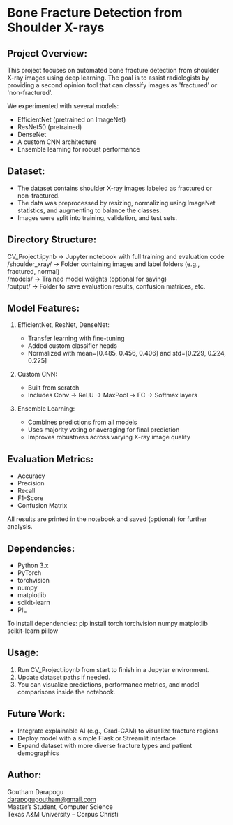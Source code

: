 Bone Fracture Detection from Shoulder X-rays
============================================

Project Overview:
-----------------
This project focuses on automated bone fracture detection from shoulder X-ray images using deep learning. The goal is to assist radiologists by providing a second opinion tool that can classify images as 'fractured' or 'non-fractured'.

We experimented with several models:
- EfficientNet (pretrained on ImageNet)
- ResNet50 (pretrained)
- DenseNet
- A custom CNN architecture
- Ensemble learning for robust performance

Dataset:
--------
- The dataset contains shoulder X-ray images labeled as fractured or non-fractured.
- The data was preprocessed by resizing, normalizing using ImageNet statistics, and augmenting to balance the classes.
- Images were split into training, validation, and test sets.

Directory Structure:
--------------------
CV_Project.ipynb            → Jupyter notebook with full training and evaluation code  
/shoulder_xray/             → Folder containing images and label folders (e.g., fractured, normal)  
/models/                    → Trained model weights (optional for saving)  
/output/                    → Folder to save evaluation results, confusion matrices, etc.

Model Features:
---------------
1. EfficientNet, ResNet, DenseNet:
   - Transfer learning with fine-tuning
   - Added custom classifier heads
   - Normalized with mean=[0.485, 0.456, 0.406] and std=[0.229, 0.224, 0.225]

2. Custom CNN:
   - Built from scratch
   - Includes Conv → ReLU → MaxPool → FC → Softmax layers

3. Ensemble Learning:
   - Combines predictions from all models
   - Uses majority voting or averaging for final prediction
   - Improves robustness across varying X-ray image quality

Evaluation Metrics:
-------------------
- Accuracy
- Precision
- Recall
- F1-Score
- Confusion Matrix

All results are printed in the notebook and saved (optional) for further analysis.

Dependencies:
-------------
- Python 3.x
- PyTorch
- torchvision
- numpy
- matplotlib
- scikit-learn
- PIL

To install dependencies:
pip install torch torchvision numpy matplotlib scikit-learn pillow

Usage:
------
1. Run CV_Project.ipynb from start to finish in a Jupyter environment.
2. Update dataset paths if needed.
3. You can visualize predictions, performance metrics, and model comparisons inside the notebook.

Future Work:
------------
- Integrate explainable AI (e.g., Grad-CAM) to visualize fracture regions
- Deploy model with a simple Flask or Streamlit interface
- Expand dataset with more diverse fracture types and patient demographics

Author:
-------
Goutham Darapogu  
darapogugoutham@gmail.com  
Master’s Student, Computer Science  
Texas A&M University – Corpus Christi
